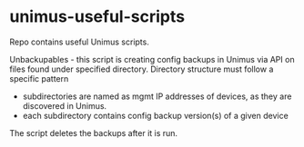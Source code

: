 # unimus-useful-scripts
Repo contains useful Unimus scripts.

Unbackupables - this script is creating config backups in Unimus via API on files found under specified directory.
Directory structure must follow a specific pattern 
- subdirectories are named as mgmt IP addresses of devices, as they are discovered in Unimus.
- each subdirectory contains config backup version(s) of a given device

The script deletes the backups after it is run.
